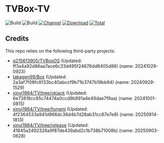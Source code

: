 # TVBox-TV

![Build](https://shields.io/github/actions/workflow/status/xinyi1984/TVBox-TV/TV.yml?branch=master&logo=github&label=Build)
![Build](https://shields.io/github/actions/workflow/status/xinyi1984/TVBox-TV/TVBox.yml?branch=master&logo=github&label=Build)
[![Channel](https://img.shields.io/badge/Follow-Telegram-blue.svg?logo=telegram)](https://t.me/klbot)
[![Download](https://img.shields.io/github/v/release/xinyi1984/TVBox-TV?color=orange&logoColor=orange&label=Download&logo=DocuSign)](https://github.com/xinyi1984/TVBox-TV/releases/latest) 
[![Total](https://shields.io/github/downloads/xinyi1984/TVBox-TV/total?logo=Bookmeter&label=Counts&logoColor=yellow&color=yellow)](https://github.com/xinyi1984/TVBox-TV/releases)

## Credits
This repo relies on the following third-party projects:
- [q215613905/TVBoxOS](https://github.com/q215613905/TVBoxOS) (Updated: ff3a4a92d86aa7ace6c33d495f24676dd8405d86) (name: 20241029-0923)
- [takagen99/Box](https://github.com/takagen99/Box) (Updated: 2a3af7f08fc8133bc40abccf9b71b3747b19bb94) (name: 20240929-1529)
- [xinyi1984/TV/tree/okjack](https://github.com/xinyi1984/TV/tree/okjack) (Updated: 6e73818cc85c74474a0ccd9b991a4e49dae7f9aa) (name: 20241001-0815)
- [xinyi1984/TV/tree/fongmi](https://github.com/xinyi1984/TV/tree/fongmi) (Updated: 4f2364533a941d966dc36d4b7d28ab31cc67e7e8) (name: 20250914-1813)
- [xinyi1984/TV/tree/release](https://github.com/xinyi1984/TV/tree/release) (Updated: 41845a2492326a9f87de439abd2c1b738b71008b) (name: 20250903-0628)
